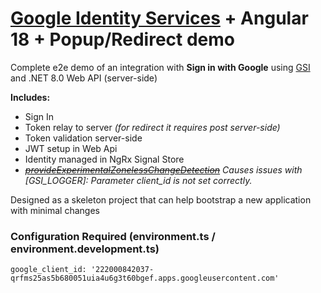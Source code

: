 # [Google Identity Services](https://developers.google.com/identity/gsi/web/guides/overview) + Angular 18 + Popup/Redirect demo 

Complete e2e demo of an integration with **Sign in with Google** using [GSI](https://developers.google.com/identity/gsi/web/guides/client-library) and .NET 8.0 Web API (server-side)

**Includes:** 
- Sign In
- Token relay to server *(for redirect it requires post server-side)*
- Token validation server-side
- JWT setup in Web Api
- Identity managed in NgRx Signal Store
- ~~[_provideExperimentalZonelessChangeDetection_](https://netbasal.com/navigating-the-new-era-of-angular-zoneless-change-detection-unveiled-e7404de69b89)~~ _Causes issues with [GSI_LOGGER]: Parameter client_id is not set correctly._

Designed as a skeleton project that can help bootstrap a new application with minimal changes

### Configuration Required (environment.ts / environment.development.ts)
`google_client_id: '222000842037-qrfms25as5b680051uia4u6g3t60bgef.apps.googleusercontent.com'`
